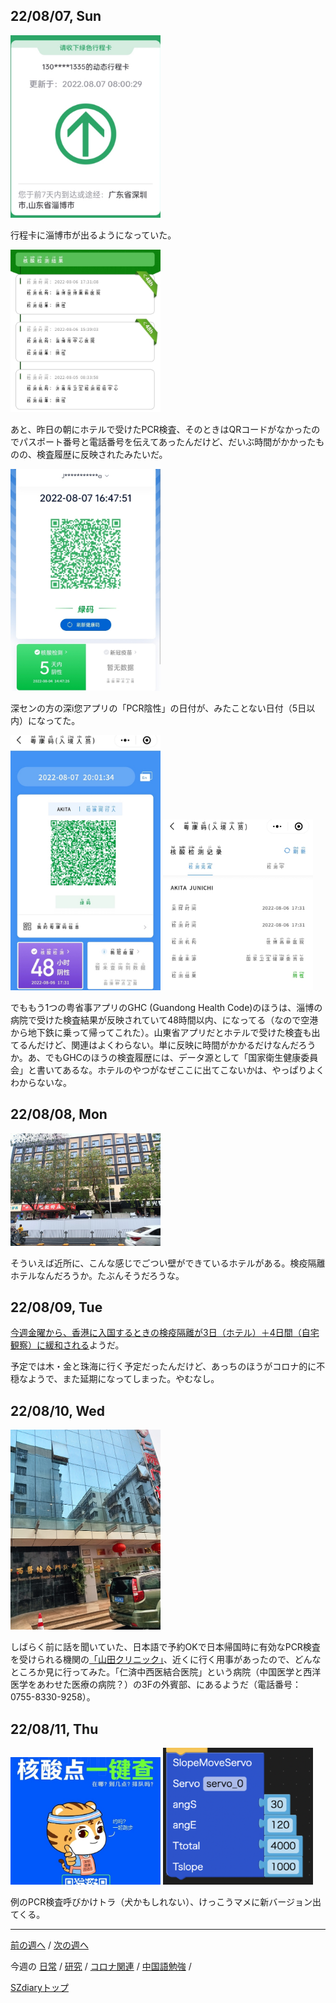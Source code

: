 ## 22/08/07, Sun

<img src="https://github.com/akita11/SZdiary/blob/main/diary/photo/2022-08-07_08.00.33.jpg" width="240px">

行程卡に淄博市が出るようになっていた。

<img src="https://github.com/akita11/SZdiary/blob/main/diary/photo/2022-08-07_12.56.55.jpg" width="240px">

あと、昨日の朝にホテルで受けたPCR検査、そのときはQRコードがなかったのでパスポート番号と電話番号を伝えてあったんだけど、だいぶ時間がかかったものの、検査履歴に反映されたみたいだ。

<img src="https://github.com/akita11/SZdiary/blob/main/diary/photo/2022-08-07_16.47.52.jpg" width="240px">

深センの方の深i您アプリの「PCR陰性」の日付が、みたことない日付（5日以内）になってた。

<img src="https://github.com/akita11/SZdiary/blob/main/diary/photo/2022-08-07_20.01.36.jpg" width="240px">

<img src="https://github.com/akita11/SZdiary/blob/main/diary/photo/2022-08-07_20.01.31.jpg" width="240px">

でももう1つの粤省事アプリのGHC (Guandong Health Code)のほうは、淄博の病院で受けた検査結果が反映されていて48時間以内、になってる（なので空港から地下鉄に乗って帰ってこれた）。山東省アプリだとホテルで受けた検査も出てるんだけど、関連はよくわらない。単に反映に時間がかかるだけなんだろうか。あ、でもGHCのほうの検査履歴には、データ源として「国家衛生健康委員会」と書いてあるな。ホテルのやつがなぜここに出てこないかは、やっぱりよくわからないな。


## 22/08/08, Mon

<img src="https://github.com/akita11/SZdiary/blob/main/diary/photo/2022-08-08_16.26.57.jpg" width="240px">

そういえば近所に、こんな感じでごつい壁ができているホテルがある。検疫隔離ホテルなんだろうか。たぶんそうだろうな。


## 22/08/09, Tue

[今週金曜から、香港に入国するときの検疫隔離が3日（ホテル）＋4日間（自宅観察）に緩和される](https://mp.weixin.qq.com/s/R9j7qZZdbeC28r5HAtM1iQ)ようだ。

予定では木・金と珠海に行く予定だったんだけど、あっちのほうがコロナ的に不穏なようで、また延期になってしまった。やむなし。


## 22/08/10, Wed

<img src="https://github.com/akita11/SZdiary/blob/main/diary/photo/2022-08-10_16.02.21.jpg" width="240px">

しばらく前に話を聞いていた、日本語で予約OKで日本帰国時に有効なPCR検査を受けられる機関の[「山田クリニック」](https://surl.amap.com/6CEUvUA9p7)、近くに行く用事があったので、どんなところか見に行ってみた。「仁済中西医結合医院」という病院（中国医学と西洋医学をあわせた医療の病院？）の3Fの外賓部、にあるようだ（電話番号：0755-8330-9258）。


## 22/08/11, Thu

<img src="https://github.com/akita11/SZdiary/blob/main/diary/photo/2022-08-11_09.13.59.jpg" width="240px">

<img src="https://github.com/akita11/SZdiary/blob/main/diary/photo/2022-08-11_11.30.52.png" width="240px">

例のPCR検査呼びかけトラ（犬かもしれない）、けっこうマメに新バージョン出てくる。

***

[前の週へ](2207-5.md) /
[次の週へ](2208-2.md)

今週の
[日常](../diary/2208-1.md) /
[研究](../research/2208-1.md) /
[コロナ関連](../covid19/2208-1.md) / 
[中国語勉強](../chinese/2208-1.md) / 

[SZdiaryトップ](../../README.md)
